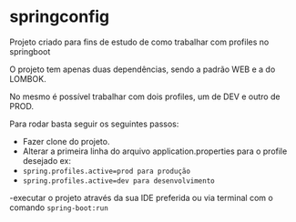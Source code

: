 # springconfig

Projeto criado para fins de estudo de como trabalhar com profiles no springboot

O projeto tem apenas duas dependências, sendo a padrão WEB e a do LOMBOK.

No mesmo é possível trabalhar com dois profiles, um de DEV e outro de PROD.

Para rodar basta seguir os seguintes passos:
- Fazer clone do projeto.
- Alterar a primeira linha do arquivo application.properties para o profile desejado ex:
- `spring.profiles.active=prod para produção`
- `spring.profiles.active=dev para desenvolvimento`

-executar o projeto através da sua IDE preferida ou via terminal com o comando `spring-boot:run`
